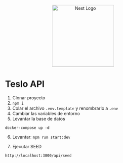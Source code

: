 <p align="center">
  <a href="http://nestjs.com/" target="blank"><img src="https://nestjs.com/img/logo-small.svg" width="200" alt="Nest Logo" /></a>
</p>

# Teslo API

1. Clonar proyecto
2. ```npm i```
3. Colar el archivo ```.env.template``` y renombrarlo a ```.env``` 
4. Cambiar las variables de entorno
5. Levantar la base de datos
```
docker-compose up -d
```

6. Levantar: ```npm run start:dev```

7. Ejecutar SEED
```
http://localhost:3000/api/seed
```

